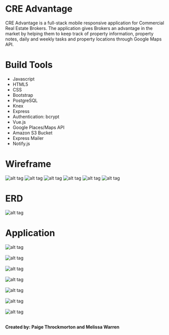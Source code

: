 # CRE Advantage
<p>CRE Advantage is a full-stack mobile responsive application for Commercial Real Estate Brokers. The application gives Brokers an advantage in the market by helping them to keep track of property information, property notes, daily and weekly tasks and property locations through Google Maps API.</p>


# Build Tools
<ul>
<li>Javascript</li>
<li>HTML5</li>
<li>CSS</li>
<li>Bootstrap</li>
<li>PostgreSQL</li>
<li>Knex</li>
<li>Express</li>
<li>Authentication: bcrypt</li>
<li>Vue.js</li>
<li>Google Places/Maps API</li>
<li>Amazon S3 Bucket </li>
<li>Express Mailer</li>
<li>Notify.js</li>
</ul>


# Wireframe

![alt tag](screenshots/login.png)
![alt tag](screenshots/signup.png)
![alt tag](screenshots/main.png)
![alt tag](screenshots/property.png)
![alt tag](screenshots/map.png)
![alt tag](screenshots/tasks.png)


# ERD
![alt tag](screenshots/erd.png)



# Application
![alt tag](screenshots/homePage.png)
<br></br>
![alt tag](screenshots/loginPage.png)
<br></br>
![alt tag](screenshots/signupPage.png)
<br></br>
![alt tag](screenshots/profilePage.png)
<br></br>
![alt tag](screenshots/tasksPage.png)
<br></br>
![alt tag](screenshots/newPropPage.png)
<br></br>
![alt tag](screenshots/accountsPage2.png)
<br></br>

<div>
<b>Created by:
Paige Throckmorton and Melissa Warren
</b></div>

